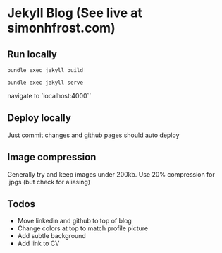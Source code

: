 # Jekyll Blog (See live at simonhfrost.com)

## Run locally
`bundle exec jekyll build`

`bundle exec jekyll serve`

navigate to `localhost:4000``

## Deploy locally

Just commit changes and github pages should auto deploy

## Image compression

Generally try and keep images under 200kb. Use 20% compression for .jpgs (but check for aliasing)

## Todos

* Move linkedin and github to top of blog
* Change colors at top to match profile picture
* Add subtle background
* Add link to CV